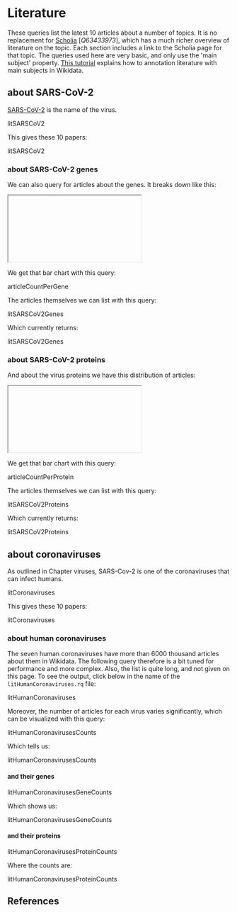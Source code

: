 # Literature

These queries list the latest 10 <topic>articles</topic> about a number of topics. It is
no replacement for [Scholia](https://scholia.toolforge.org/) [<cite>Q63433973</cite>],
which has a much richer overview of <topic>literature</topic> on the topic. Each section
includes a link to the Scholia page for that topic. The queries used here
are very basic, and only use the 'main subject' property.
[This tutorial](https://laurendupuis.github.io/Scholia_tutorial/)
explains how to annotation literature with main subjects in Wikidata.

## about SARS-CoV-2

[SARS-CoV-2](https://scholia.toolforge.org/topic/Q82069695) is the name of the virus.

<sparql>litSARSCoV2</sparql>

This gives these 10 papers:

<out limit="10">litSARSCoV2</out>

### about SARS-CoV-2 genes

We can also query for articles about the genes. It breaks down like this:

<iframe>articleCountPerGene</iframe>

We get that bar chart with this query:

<sparql>articleCountPerGene</sparql>

The articles themselves we can list with this query:

<sparql>litSARSCoV2Genes</sparql>

Which currently returns:

<out limit="10">litSARSCoV2Genes</out>

### about SARS-CoV-2 proteins

And about the virus proteins we have this distribution of articles:

<iframe>articleCountPerProtein</iframe>

We get that bar chart with this query:

<sparql>articleCountPerProtein</sparql>

The articles themselves we can list with this query:

<sparql>litSARSCoV2Proteins</sparql>

Which currently returns:

<out limit="10">litSARSCoV2Proteins</out>

## about coronaviruses

As outlined in Chapter <xref>viruses</xref>, SARS-Cov-2 is one of the coronaviruses that
can infect humans.

<sparql>litCoronaviruses</sparql>

This gives these 10 papers:

<out limit="10">litCoronaviruses</out>

### about human coronaviruses

The seven human coronaviruses have more than 6000 thousand articles about
them in Wikidata. The following query therefore is a bit tuned for performance
and more complex. Also, the list is quite long, and not given on this page.
To see the output, click below in the name of the `litHumanCoronaviruses.rq` file:

<sparql>litHumanCoronaviruses</sparql>

Moreover, the number of articles for each virus varies significantly, which
can be visualized with this query:

<sparql>litHumanCoronavirusesCounts</sparql>

Which tells us:

<out>litHumanCoronavirusesCounts</out>

#### and their genes

<sparql>litHumanCoronavirusesGeneCounts</sparql>

Which shows us:

<out>litHumanCoronavirusesGeneCounts</out>

#### and their proteins

<sparql>litHumanCoronavirusesProteinCounts</sparql>

Where the counts are:

<out>litHumanCoronavirusesProteinCounts</out>

## References

<references/>
